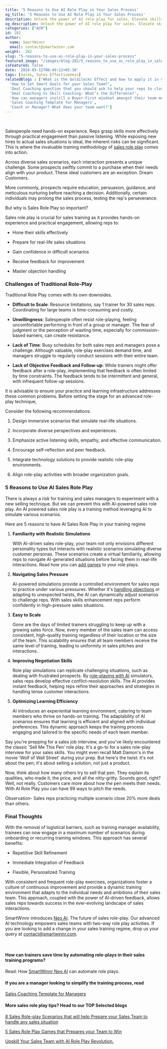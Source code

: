```yaml
---
title: '5 Reasons to Use AI Role Play in Your Sales Process'
og_title: '5 Reasons to Use AI Role Play in Your Sales Process'
description: Unlock the power of AI role play for sales. Elevate skills & performance with simulations. Drive success in today's business landscape.
og_description: Unlock the power of AI role play for sales. Elevate skills & performance with simulations. Drive success in today's business landscape.
categories: ["ACM"]
id: 282
author:
  name: SmartWinnr
  email: contact@smartwinnr.com
weight: -282
slug: "5-reasons-to-use-ai-role-play-in-your-sales-process"
featured_image: "/images/blog-282/5_reasons_to_use_ai_role_play_in_sales.png"
isFeatured: false
date: '2024-03-12T00:49:12+05:30'
tags: [Sales, Sales Effectiveness]
relatedBlogs : ['What is the Goldilocks Effect and how to apply it in your business?',
  'How to Set Smart Goals for your Sales Team?',
  'Deal Coaching question that you should ask to help your reps to close more deals',
  'Deal Coaching Vs Skill Coaching: What’s the Difference?',
  'How can managers instill a Buyer-First mindset amongst their team members?',
  'Sales Coaching Template for Managers',
  'Coach or Manager? What does your team want?']
---
```


<br>

Salespeople need hands-on experience. Reps grasp skills more effectively through practical engagement than passive listening. While exposing new hires to actual sales situations is ideal, the inherent risks can be significant. This is where the invaluable training methodology of [sales role play](https://www.smartwinnr.com/product/two-way-ai-role-plays/) comes into action. 

Across diverse sales scenarios, each interaction presents a unique challenge. Some prospects swiftly commit to a purchase when their needs align with your product. These ideal customers are an exception. Dream Customers.

More commonly, prospects require education, persuasion, guidance, and meticulous nurturing before reaching a decision. Additionally, certain individuals may prolong the sales process, testing the rep's perseverance. 

But why is Sales Role Play so important? 

Sales role play is crucial for sales training as it provides hands-on experience and practical engagement, allowing reps to: 

* <p>Hone their skills effectively</p>
* <p>Prepare for real-life sales situations</p>
* <p>Gain confidence in difficult scenarios</p>
* <p>Receive feedback for improvement</p>
* <p>Master objection handling</p>

<h3 class="ml-bold-text ml-margin-top-bottom20">Challenges of Traditional Role-Play</h3>

Traditional Role Play comes with its own downsides.

*  <p><b>Difficult to Scale</b>: Resource limitations, say 1 trainer for 30 sales reps. Coordinating for large teams is time-consuming and costly.</p>
*  <p><b>Unwillingness</b>: Salespeople often resist role-playing, feeling uncomfortable performing in front of a group or manager. The fear of judgment or the perception of wasting time, especially for commission-based earners, can create resistance.</p>
*  <p><b>Lack of Time</b>: Busy schedules for both sales reps and managers pose a challenge. Although valuable, role-play exercises demand time, and managers struggle to regularly conduct sessions with their entire team.</p>
*  <p><b>Lack of Objective Feedback and Follow-up</b>: While trainers might offer feedback after a role-play, implementing that feedback is often limited by time constraints. The feedback tends to be intermittent and general, with infrequent follow-up sessions.</p>


It is advisable to ensure your practice and learning infrastructure addresses these common problems. Before setting the stage for an advanced role-play technique,  

<div class="ml_boxed">
Consider the following recommendations:

<ol class="ml_padding_left_40">
  <li><p>Design immersive scenarios that simulate real-life situations.</p></li>
  <li><p>Incorporate diverse perspectives and experiences.</p></li>
  <li><p>Emphasize active listening skills, empathy, and effective communication.</p></li>
  <li><p>Encourage self-reflection and peer feedback.</p></li>
  <li><p>Integrate technology solutions to provide realistic role-play environments.</p></li>
  <li><p>Align role-play activities with broader organization goals.</p></li>
</ol></div>

<h3 class="ml-bold-text ml-margin-top-bottom20">5 Reasons to Use AI Sales Role Play</h3>

There is always a risk for training and sales managers to experiment with a new selling technique. But we can prevent this with AI-powered sales role play. An AI powered sales role play is a training method leveraging AI to simulate various scenarios.  

Here are 5 reasons to have AI Sales Role Play in your training regime 

<ol>
  <li><b>Familiarity with Realistic Simulations</b><p>With AI-driven sales role-play, your team not only envisions different personality types but interacts with realistic scenarios simulating diverse customer personas. These scenarios create a virtual familiarity, allowing reps to navigate AI-generated situations before facing them in real-life interactions. Read how you can <a href="https://www.smartwinnr.com/post/5-sales-role-play-games-that-prepares-your-team-to-win/" target="_blank" class="">add games</a> to your role plays.</p></li>
  <li><b>Navigating Sales Pressure</b><p>AI-powered simulations provide a controlled environment for sales reps to practice under various pressures. Whether it's <a href="https://www.smartwinnr.com/post/10-effective-techniques-to-overcome-sales-objections/" target="_blank" class="">handling objections</a> or adapting to unexpected twists, the AI can dynamically adjust scenarios to challenge reps. With sales skills enhancement reps perform confidently in high-pressure sales situations.</p></li>
  <li><b>Easy to Scale</b><p>Gone are the days of limited trainers struggling to keep up with a growing sales force. Now, every member of the sales team can access consistent, high-quality training regardless of their location or the size of the team. This scalability ensures that all team members receive the same level of training, leading to uniformity in sales pitches and interactions.</p></li>
  <li><b>Improving Negotiation Skills</b><p>Role play simulations can replicate challenging situations, such as dealing with frustrated prospects. By <a href="https://www.smartwinnr.com/post/upskill-your-sales-team-with-ai-role-play-revolution/" target="_blank" class="">role-playing with AI</a> simulators, sales reps develop effective conflict-resolution skills. The AI provides instant feedback, helping reps refine their approaches and strategies in handling tense customer interactions.</p></li>
  <li><b>Optimizing Learning Efficiency</b><p>AI introduces an experiential learning environment, catering to team members who thrive on hands-on training. The adaptability of AI scenarios ensures that learning is efficient and aligned with individual preferences. This dynamic approach keeps the training process engaging and tailored to the specific needs of each team member.</p></li>
</ol>

Say you're prepping for a sales job interview, and you've likely encountered the classic 'Sell Me This Pen' role play. It's a go-to for a sales role-play interview for your sales skills. You might even recall Matt Damon's in the movie 'Wolf of Wall Street' during your prep. But here's the twist: it's not about the pen; it's about selling a solution, not just a product. 

Now, think about how many others try to sell that pen. They explain its qualities, who made it, the price, and all the nitty-gritty. Sounds good, right? Well, not really. Customers care more about how the pen meets their needs.  With AI Role Play you can have 99 ways to pitch the needs. 

<div class="ml_pro_tip ml-margin-bottom20">
  <p>Observation- Sales reps practicing multiple scenario close 20% more deals than others.</p>
</div> 

<h3 class="ml-bold-text ml-margin-top-bottom20">Final Thoughts</h3>

With the removal of logistical barriers, such as training manager availability, trainees can now engage in a maximum number of scenarios during onboarding or recurring training windows. This approach has several benefits: 

* <p>Repetitive Skill Refinement</p>
* <p>Immediate Integration of Feedback</p>
* <p>Flexible, Personalized Training</p>

With consistent and frequent role-play exercises, organizations foster a culture of continuous improvement and provide a dynamic training environment that adapts to the individual needs and ambitions of their sales team. This approach, coupled with the power of AI-driven feedback, allows sales reps towards success in the ever-evolving landscape of sales interactions.  

SmartWinnr introduces [Neo AI](https://www.smartwinnr.com/product/two-way-ai-role-plays/). The future of sales role-play. Our advanced AI technology empowers sales teams with two-way role play activities. If you are looking to add a change in your sales training regime, drop us your query at  <a href="mailto:contact@smartwinnr.com"><span>contact@smartwinnr.com</span></a>.

<br>

#### **How can trainers save time by automating role-plays in their sales training programs?**

Read: How <a href="https://www.smartwinnr.com/product/two-way-ai-role-plays/" target="_blank" class="">SmartWinnr Neo AI</a> can automate role plays. 

#### **If you are a manager looking to simplify the training process, read**

<a href="https://www.smartwinnr.com/post/sales-coaching-template-for-managers/" target="_blank" class="">Sales Coaching Template for Managers</a>

#### **More sales role play tips? Head to our TOP Selected blogs**

<a href="https://www.smartwinnr.com/post/8-sales-role-play-scenarios-that-will-help-prepare-your-sales-team-to-handle-any-sales-situation/" target="_blank" class="">8 Sales Role-play Scenarios that will help Prepare your Sales Team to handle any sales situation</a>

<a href="https://www.smartwinnr.com/post/5-sales-role-play-games-that-prepares-your-team-to-win/" target="_blank" class="">5 Sales Role Play Games that Prepares your Team to Win</a>

<a href="https://www.smartwinnr.com/post/upskill-your-sales-team-with-ai-role-play-revolution/" target="_blank" class="">Upskill Your Sales Team with AI Role Play Revolution.</a>